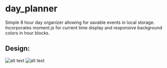 # day_planner
Simple 8 hour day organizer allowing for savable events in local storage. Incorporates moment.js for current time display and responsive background colors in hour blocks.

## Design:
![alt text]()
![alt text]()
